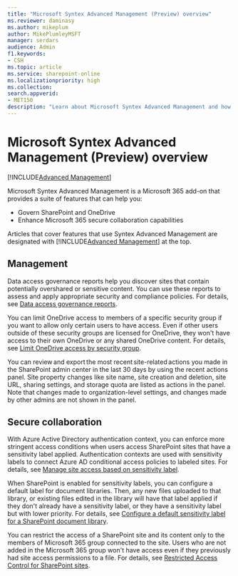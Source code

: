 ```yaml
---
title: "Microsoft Syntex Advanced Management (Preview) overview"
ms.reviewer: daminasy
ms.author: mikeplum
author: MikePlumleyMSFT
manager: serdars
audience: Admin
f1.keywords:
- CSH
ms.topic: article
ms.service: sharepoint-online
ms.localizationpriority: high
ms.collection:  
search.appverid:
- MET150
description: "Learn about Microsoft Syntex Advanced Management and how you can use it in your organization."
---
```


# Microsoft Syntex Advanced Management (Preview) overview

[!INCLUDE[Advanced Management](includes/advanced-management.md)]

Microsoft Syntex Advanced Management is a Microsoft 365 add-on that provides a suite of features that can help you:

- Govern SharePoint and OneDrive
- Enhance Microsoft 365 secure collaboration capabilities

Articles that cover features that use Syntex Advanced Management are designated with  [!INCLUDE[Advanced Management](includes/advanced-management.md)] at the top.

## Management

Data access governance reports help you discover sites that contain potentially overshared or sensitive content. You can use these reports to assess and apply appropriate security and compliance policies. For details, see [Data access governance reports](/sharepoint/data-access-governance-reports).

You can limit OneDrive access to members of a specific security group if you want to allow only certain users to have access. Even if other users outside of these security groups are licensed for OneDrive, they won't have access to their own OneDrive or any shared OneDrive content. For details, see [Limit OneDrive access by security group](/onedrive/limit-access).

You can review and export the most recent site-related actions you made in the SharePoint admin center in the last 30 days by using the recent actions panel. Site property changes like site name, site creation and deletion, site URL, sharing settings, and storage quota are listed as actions in the panel. Note that changes made to organization-level settings, and changes made by other admins are not shown in the panel.

## Secure collaboration

With Azure Active Directory authentication context, you can enforce more stringent access conditions when users access SharePoint sites that have a sensitivity label applied. Authentication contexts are used with sensitivity labels to connect Azure AD conditional access policies to labeled sites. For details, see [Manage site access based on sensitivity label](/sharepoint/authentication-context-example).

When SharePoint is enabled for sensitivity labels, you can configure a default label for document libraries. Then, any new files uploaded to that library, or existing files edited in the library will have that label applied if they don't already have a sensitivity label, or they have a sensitivity label but with lower priority. For details, see [Configure a default sensitivity label for a SharePoint document library](/microsoft-365/compliance/sensitivity-labels-sharepoint-default-label).

You can restrict the access of a SharePoint site and its content only to the members of Microsoft 365 group connected to the site. Users who are not added in the Microsoft 365 group won't have access even if they previously had site access permissions to a file. For details, see [Restricted Access Control for SharePoint sites](/sharepoint/restricted-access-control).

